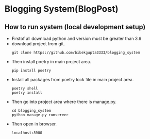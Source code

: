 # Blogging System(BlogPost) 

## How to run system (local development setup)

- Firstof all download python and version must be greater than 3.9
- download project from git. 
  ``` 
  git clone https://github.com/bibekgupta3333/blogging_system
  ```
- Then install poetry in main project area.
  ``` 
  pip install poetry 
  ```
- Install all packages from poetry lock file in main project area.
  ``` 
  poetry shell
  poetry install
  ```
- Then go into project area where there is manage.py. 
  ``` 
  cd blogging_system
  python manage.py runserver 
  ```
- Then open in browser.
  ``` 
  localhost:8000 
  ```
